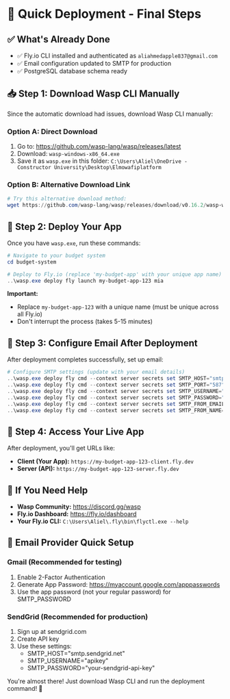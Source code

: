 # 🚀 Quick Deployment - Final Steps

## ✅ What's Already Done
- ✅ Fly.io CLI installed and authenticated as `aliahmedapple837@gmail.com`
- ✅ Email configuration updated to SMTP for production
- ✅ PostgreSQL database schema ready

## 📥 Step 1: Download Wasp CLI Manually

Since the automatic download had issues, download Wasp CLI manually:

### Option A: Direct Download
1. Go to: https://github.com/wasp-lang/wasp/releases/latest
2. Download: `wasp-windows-x86_64.exe`
3. Save it as `wasp.exe` in this folder: `C:\Users\Aliel\OneDrive - Constructor University\Desktop\Elmowafiplatform`

### Option B: Alternative Download Link
```powershell
# Try this alternative download method:
wget https://github.com/wasp-lang/wasp/releases/download/v0.16.2/wasp-windows-x86_64.exe -O wasp.exe
```

## 🚀 Step 2: Deploy Your App

Once you have `wasp.exe`, run these commands:

```powershell
# Navigate to your budget system
cd budget-system

# Deploy to Fly.io (replace 'my-budget-app' with your unique app name)
..\wasp.exe deploy fly launch my-budget-app-123 mia
```

**Important:** 
- Replace `my-budget-app-123` with a unique name (must be unique across all Fly.io)
- Don't interrupt the process (takes 5-15 minutes)

## 📧 Step 3: Configure Email After Deployment

After deployment completes successfully, set up email:

```powershell
# Configure SMTP settings (update with your email details)
..\wasp.exe deploy fly cmd --context server secrets set SMTP_HOST="smtp.gmail.com"
..\wasp.exe deploy fly cmd --context server secrets set SMTP_PORT="587"
..\wasp.exe deploy fly cmd --context server secrets set SMTP_USERNAME="your-email@gmail.com"
..\wasp.exe deploy fly cmd --context server secrets set SMTP_PASSWORD="your-app-password"
..\wasp.exe deploy fly cmd --context server secrets set SMTP_FROM_EMAIL="noreply@yourdomain.com"
..\wasp.exe deploy fly cmd --context server secrets set SMTP_FROM_NAME="Envelope Budgeter"
```

## 🎯 Step 4: Access Your Live App

After deployment, you'll get URLs like:
- **Client (Your App):** `https://my-budget-app-123-client.fly.dev`
- **Server (API):** `https://my-budget-app-123-server.fly.dev`

## 🔧 If You Need Help

- **Wasp Community:** https://discord.gg/wasp
- **Fly.io Dashboard:** https://fly.io/dashboard
- **Your Fly.io CLI:** `C:\Users\Aliel\.fly\bin\flyctl.exe --help`

## 📝 Email Provider Quick Setup

### Gmail (Recommended for testing)
1. Enable 2-Factor Authentication
2. Generate App Password: https://myaccount.google.com/apppasswords
3. Use the app password (not your regular password) for SMTP_PASSWORD

### SendGrid (Recommended for production)
1. Sign up at sendgrid.com
2. Create API key
3. Use these settings:
   - SMTP_HOST="smtp.sendgrid.net"
   - SMTP_USERNAME="apikey" 
   - SMTP_PASSWORD="your-sendgrid-api-key"

You're almost there! Just download Wasp CLI and run the deployment command! 🎉 